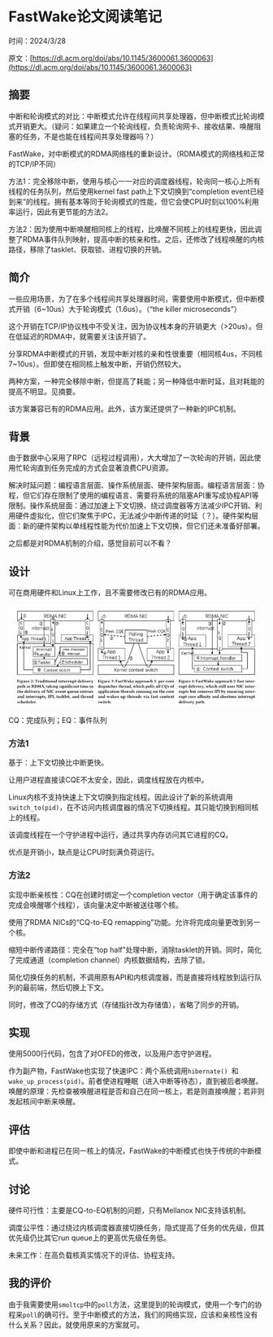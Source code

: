 ﻿# FastWake论文阅读笔记

时间：2024/3/28

原文：[https://dl.acm.org/doi/abs/10.1145/3600061.3600063](https://dl.acm.org/doi/abs/10.1145/3600061.3600063)

## 摘要

中断和轮询模式的对比：中断模式允许在线程间共享处理器，但中断模式比轮询模式开销更大。（疑问：如果建立一个轮询线程，负责轮询网卡、接收结果、唤醒阻塞的任务，不是也能在线程间共享处理器吗？）

FastWake，对中断模式的RDMA网络栈的重新设计。（RDMA模式的网络栈和正常的TCP/IP不同）

方法1：完全移除中断，使用与核心一一对应的调度器线程，轮询同一核心上所有线程的任务队列，然后使用kernel fast path上下文切换到“completion event已经到来”的线程。拥有基本等同于轮询模式的性能，但它会使CPU时刻以100%利用率运行，因此有更节能的方法2。

方法2：因为使用中断唤醒相同核上的线程，比唤醒不同核上的线程更快，因此调整了RDMA事件队列映射，提高中断的核亲和性。之后，还修改了线程唤醒的内核路径，移除了tasklet、获取锁、进程切换的开销。

## 简介

一些应用场景，为了在多个线程间共享处理器时间，需要使用中断模式，但中断模式开销（6~10us）大于轮询模式（1.6us）。（“the killer microseconds”）

这个开销在TCP/IP协议栈中不受关注，因为协议栈本身的开销更大（>20us）。但在低延迟的RDMA中，就需要关注该开销了。

分享RDMA中断模式的开销，发现中断对核的亲和性很重要（相同核4us，不同核7~10us）。但即使在相同核上触发中断，开销仍然较大。

两种方案，一种完全移除中断，但提高了耗能；另一种降低中断时延，且对耗能的提高不明显。见摘要。

该方案兼容已有的RDMA应用。此外，该方案还提供了一种新的IPC机制。

## 背景

由于数据中心采用了RPC（远程过程调用），大大增加了一次轮询的开销，因此使用忙轮询直到任务完成的方式会显著浪费CPU资源。

解决时延问题：编程语言层面、操作系统层面、硬件架构层面。编程语言层面：协程，但它们存在限制了使用的编程语言、需要将系统的阻塞API重写成协程API等限制。操作系统层面：通过加速上下文切换、绕过调度器等方法减少IPC开销、利用硬件虚拟化，但它们聚焦于IPC，无法减少中断传递的时延（？）。硬件架构层面：新的硬件架构以单线程性能为代价加速上下文切换，但它们还未准备好部署。

之后都是对RDMA机制的介绍，感觉目前可以不看？

## 设计

可在商用硬件和Linux上工作，且不需要修改已有的RDMA应用。

![](../图片/FastWake_Fig2-4.png)

CQ：完成队列；EQ：事件队列

### 方法1

基于：上下文切换比中断更快。

让用户进程直接读CQE不太安全，因此，调度线程放在内核中。

Linux内核不支持快速上下文切换到指定线程。因此设计了新的系统调用`switch_to(pid)`，在不访问内核调度器的情况下切换线程。其只能切换到相同核上的线程。

该调度线程在一个守护进程中运行，通过共享内存访问其它进程的CQ。

优点是开销小，缺点是让CPU时刻满负荷运行。

### 方法2

实现中断亲核性：CQ在创建时绑定一个completion vector（用于确定该事件的完成会唤醒哪个线程），该向量决定中断被送往哪个核。

使用了RDMA NICs的“CQ-to-EQ remapping”功能。允许将完成向量更改到另一个核。

缩短中断传递路径：完全在“top half”处理中断，消除tasklet的开销。同时，简化了完成通道（completion channel）内核数据结构，去除了锁。

简化切换任务的机制，不调用原有API和内核调度器，而是直接将线程放到运行队列的最前端，然后切换上下文。

同时，修改了CQ的存储方式（存储指针改为存储值），省略了同步的开销。

## 实现

使用5000行代码，包含了对OFED的修改，以及用户态守护进程。

作为副产物，FastWake也实现了快速IPC：两个系统调用`hibernate() `和`wake_up_process(pid)`。前者使进程睡眠（进入中断等待态），直到被后者唤醒。唤醒的原理：先检查被唤醒进程是否和自己在同一核上，若是则直接唤醒；若非则发起核间中断来唤醒。

## 评估

即使中断和进程已在同一核上的情况，FastWake的中断模式也快于传统的中断模式。

## 讨论

硬件可行性：主要是CQ-to-EQ机制的问题，只有Mellanox NIC支持该机制。

调度公平性：通过绕过内核调度器直接切换任务，隐式提高了任务的优先级，但其优先级仍比其它run queue上的更高优先级任务低。

未来工作：在高负载核真实情况下的评估、协程支持。

## 我的评价

由于我需要使用`smoltcp`中的`poll`方法，这里提到的轮询模式，使用一个专门的协程来`poll`的确可行。至于中断模式的方法，我们的网络实现，应该和亲核性没有什么关系？因此，就使用原来的方案就可。